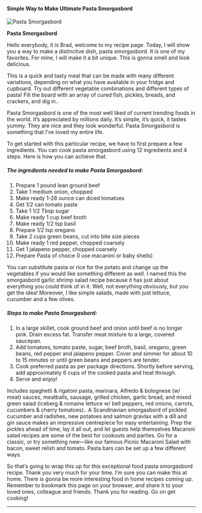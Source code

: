             

#### Simple Way to Make Ultimate Pasta Smorgasbord

![Pasta Smorgasbord](https://img-global.cpcdn.com/recipes/63fee6a35fdd57d9/751x532cq70/pasta-smorgasbord-recipe-main-photo.jpg)

**Pasta Smorgasbord**

Hello everybody, it is Brad, welcome to my recipe page. Today, I will show you a way to make a distinctive dish, pasta smorgasbord. It is one of my favorites. For mine, I will make it a bit unique. This is gonna smell and look delicious.

This is a quick and tasty meal that can be made with many different variations, depending on what you have available in your fridge and cupboard. Try out different vegetable combinations and different types of pasta! Fill the board with an array of cured fish, pickles, breads, and crackers, and dig in..

Pasta Smorgasbord is one of the most well liked of current trending foods in the world. It’s appreciated by millions daily. It’s simple, it’s quick, it tastes yummy. They are nice and they look wonderful. Pasta Smorgasbord is something that I’ve loved my entire life.

To get started with this particular recipe, we have to first prepare a few ingredients. You can cook pasta smorgasbord using 12 ingredients and 4 steps. Here is how you can achieve that.

##### The ingredients needed to make Pasta Smorgasbord:

1.  Prepare 1 pound lean ground beef
2.  Take 1 medium onion, chopped
3.  Make ready 1-28 ounce can diced tomatoes
4.  Get 1/2 can tomato paste
5.  Take 1 1/2 Tbsp sugar
6.  Make ready 1 cup beef broth
7.  Make ready 1/2 tsp basil
8.  Prepare 1/2 tsp oregano
9.  Take 2 cups green beans, cut into bite size pieces
10.  Make ready 1 red pepper, chopped coarsely
11.  Get 1 jalapeno pepper, chopped coarsely
12.  Prepare Pasta of choice (I use macaroni or baby shells)

You can substitute pasta or rice for the potato and change up the vegetables if you would like something different as well. I named this the smorgasbord garlic shrimp salad recipe because it has just about everything you could think of in it. Well, not everything obviously, but you get the idea! Moreover, I like simple salads, made with just lettuce, cucumber and a few olives.

##### Steps to make Pasta Smorgasbord:

1.  In a large skillet, cook ground beef and onion until beef is no longer pink. Drain excess fat. Transfer meat mixture to a large, covered saucepan.
2.  Add tomatoes, tomato paste, sugar, beef broth, basil, oregano, green beans, red pepper and jalapeno pepper. Cover and simmer for about 10 to 15 minutes or until green beans and peppers are tender.
3.  Cook preferred pasta as per package directions. Shortly before serving, add approximately 6 cups of the cooked pasta and heat through.
4.  Serve and enjoy!

Includes spaghetti & rigatoni pasta, marinara, Alfredo & bolognese (w/ meat) sauces, meatballs, sausage, grilled chicken, garlic bread, and mixed green salad (iceberg & romaine lettuce w/ bell peppers, red onions, carrots, cucumbers & cherry tomatoes).. A Scandinavian smorgasbord of pickled cucumber and radishes, new potatoes and salmon gravlax with a dill and gin sauce makes an impressive centrepiece for easy entertaining. Prep the pickles ahead of time, lay it all out, and let guests help themselves Macaroni salad recipes are some of the best for cookouts and parties. Go for a classic, or try something new—like our famous Picnic Macaroni Salad with bacon, sweet relish and tomato. Pasta bars can be set up a few different ways.

So that’s going to wrap this up for this exceptional food pasta smorgasbord recipe. Thank you very much for your time. I’m sure you can make this at home. There is gonna be more interesting food in home recipes coming up. Remember to bookmark this page on your browser, and share it to your loved ones, colleague and friends. Thank you for reading. Go on get cooking!

* * *